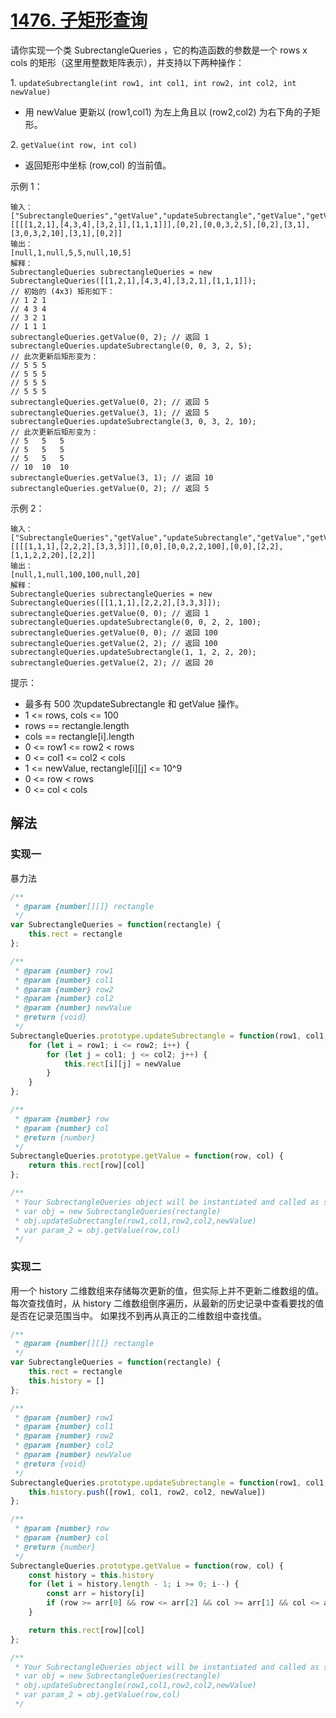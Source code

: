 # [1476. 子矩形查询](https://leetcode-cn.com/problems/subrectangle-queries/)
请你实现一个类 SubrectangleQueries ，它的构造函数的参数是一个 rows x cols 的矩形（这里用整数矩阵表示），并支持以下两种操作：

1. `updateSubrectangle(int row1, int col1, int row2, int col2, int newValue)`

* 用 newValue 更新以 (row1,col1) 为左上角且以 (row2,col2) 为右下角的子矩形。

2. `getValue(int row, int col)`

* 返回矩形中坐标 (row,col) 的当前值。
 

示例 1：
```
输入：
["SubrectangleQueries","getValue","updateSubrectangle","getValue","getValue","updateSubrectangle","getValue","getValue"]
[[[[1,2,1],[4,3,4],[3,2,1],[1,1,1]]],[0,2],[0,0,3,2,5],[0,2],[3,1],[3,0,3,2,10],[3,1],[0,2]]
输出：
[null,1,null,5,5,null,10,5]
解释：
SubrectangleQueries subrectangleQueries = new SubrectangleQueries([[1,2,1],[4,3,4],[3,2,1],[1,1,1]]);  
// 初始的 (4x3) 矩形如下：
// 1 2 1
// 4 3 4
// 3 2 1
// 1 1 1
subrectangleQueries.getValue(0, 2); // 返回 1
subrectangleQueries.updateSubrectangle(0, 0, 3, 2, 5);
// 此次更新后矩形变为：
// 5 5 5
// 5 5 5
// 5 5 5
// 5 5 5 
subrectangleQueries.getValue(0, 2); // 返回 5
subrectangleQueries.getValue(3, 1); // 返回 5
subrectangleQueries.updateSubrectangle(3, 0, 3, 2, 10);
// 此次更新后矩形变为：
// 5   5   5
// 5   5   5
// 5   5   5
// 10  10  10 
subrectangleQueries.getValue(3, 1); // 返回 10
subrectangleQueries.getValue(0, 2); // 返回 5
```
示例 2：
```
输入：
["SubrectangleQueries","getValue","updateSubrectangle","getValue","getValue","updateSubrectangle","getValue"]
[[[[1,1,1],[2,2,2],[3,3,3]]],[0,0],[0,0,2,2,100],[0,0],[2,2],[1,1,2,2,20],[2,2]]
输出：
[null,1,null,100,100,null,20]
解释：
SubrectangleQueries subrectangleQueries = new SubrectangleQueries([[1,1,1],[2,2,2],[3,3,3]]);
subrectangleQueries.getValue(0, 0); // 返回 1
subrectangleQueries.updateSubrectangle(0, 0, 2, 2, 100);
subrectangleQueries.getValue(0, 0); // 返回 100
subrectangleQueries.getValue(2, 2); // 返回 100
subrectangleQueries.updateSubrectangle(1, 1, 2, 2, 20);
subrectangleQueries.getValue(2, 2); // 返回 20
```

提示：

* 最多有 500 次updateSubrectangle 和 getValue 操作。
* 1 <= rows, cols <= 100
* rows == rectangle.length
* cols == rectangle[i].length
* 0 <= row1 <= row2 < rows
* 0 <= col1 <= col2 < cols
* 1 <= newValue, rectangle[i][j] <= 10^9
* 0 <= row < rows
* 0 <= col < cols

## 解法
### 实现一
暴力法
```js
/**
 * @param {number[][]} rectangle
 */
var SubrectangleQueries = function(rectangle) {
    this.rect = rectangle
};

/** 
 * @param {number} row1 
 * @param {number} col1 
 * @param {number} row2 
 * @param {number} col2 
 * @param {number} newValue
 * @return {void}
 */
SubrectangleQueries.prototype.updateSubrectangle = function(row1, col1, row2, col2, newValue) {
    for (let i = row1; i <= row2; i++) {
        for (let j = col1; j <= col2; j++) {
            this.rect[i][j] = newValue
        }
    }
};

/** 
 * @param {number} row 
 * @param {number} col
 * @return {number}
 */
SubrectangleQueries.prototype.getValue = function(row, col) {
    return this.rect[row][col]
};

/**
 * Your SubrectangleQueries object will be instantiated and called as such:
 * var obj = new SubrectangleQueries(rectangle)
 * obj.updateSubrectangle(row1,col1,row2,col2,newValue)
 * var param_2 = obj.getValue(row,col)
 */
```
### 实现二
用一个 history 二维数组来存储每次更新的值，但实际上并不更新二维数组的值。每次查找值时，从 history 二维数组倒序遍历，从最新的历史记录中查看要找的值是否在记录范围当中。
如果找不到再从真正的二维数组中查找值。
```js
/**
 * @param {number[][]} rectangle
 */
var SubrectangleQueries = function(rectangle) {
    this.rect = rectangle
    this.history = []
};

/** 
 * @param {number} row1 
 * @param {number} col1 
 * @param {number} row2 
 * @param {number} col2 
 * @param {number} newValue
 * @return {void}
 */
SubrectangleQueries.prototype.updateSubrectangle = function(row1, col1, row2, col2, newValue) {
    this.history.push([row1, col1, row2, col2, newValue])
};

/** 
 * @param {number} row 
 * @param {number} col
 * @return {number}
 */
SubrectangleQueries.prototype.getValue = function(row, col) {
    const history = this.history
    for (let i = history.length - 1; i >= 0; i--) {
        const arr = history[i]
        if (row >= arr[0] && row <= arr[2] && col >= arr[1] && col <= arr[3]) return arr[4]
    }

    return this.rect[row][col]
};

/**
 * Your SubrectangleQueries object will be instantiated and called as such:
 * var obj = new SubrectangleQueries(rectangle)
 * obj.updateSubrectangle(row1,col1,row2,col2,newValue)
 * var param_2 = obj.getValue(row,col)
 */
```

